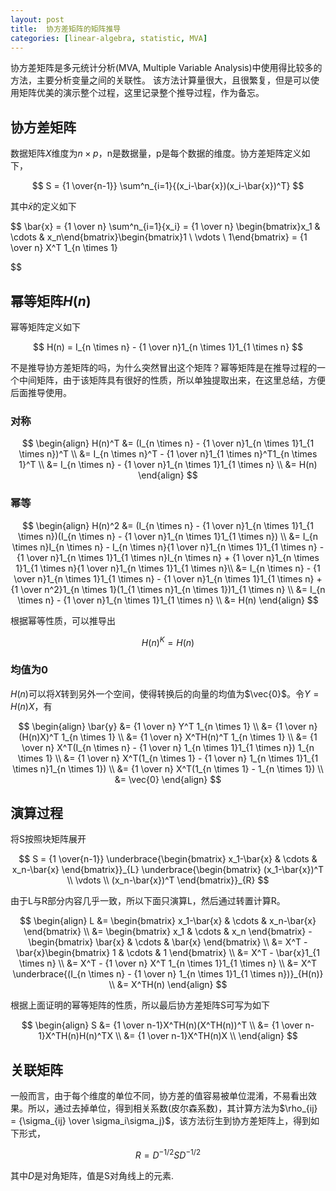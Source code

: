 ```yaml
---
layout: post
title:  协方差矩阵的矩阵推导
categories: [linear-algebra, statistic, MVA]
---
```


协方差矩阵是多元统计分析(MVA, Multiple Variable Analysis)中使用得比较多的方法，主要分析变量之间的关联性。
该方法计算量很大，且很繁复，但是可以使用矩阵优美的演示整个过程，这里记录整个推导过程，作为备忘。

## 协方差矩阵
数据矩阵$X$维度为$n \times p$，n是数据量，p是每个数据的维度。协方差矩阵定义如下，

$$
	S = {1 \over{n-1}} \sum^n_{i=1}{(x_i-\bar{x})(x_i-\bar{x})^T}
$$

其中$\bar{x}$的定义如下

$$
	\bar{x} = {1 \over n} \sum^n_{i=1}{x_i}
	        = {1 \over n} \begin{bmatrix}x_1 & \cdots & x_n\end{bmatrix}\begin{bmatrix}1 \\ \vdots \\ 1\end{bmatrix}
		    = {1 \over n} X^T 1_{n \times 1}
		    
$$

## 幂等矩阵$H(n)$
幂等矩阵定义如下

$$
	H(n) = I_{n \times n} - {1 \over n}1_{n \times 1}1_{1 \times n}
$$

不是推导协方差矩阵的吗，为什么突然冒出这个矩阵？幂等矩阵是在推导过程的一个中间矩阵，由于该矩阵具有很好的性质，所以单独提取出来，在这里总结，方便后面推导使用。

### 对称  

$$
\begin{align}
	H(n)^T &= (I_{n \times n} - {1 \over n}1_{n \times 1}1_{1 \times n})^T \\
		   &= I_{n \times n}^T - {1 \over n}1_{1 \times n}^T1_{n \times 1}^T \\
	       &= I_{n \times n} - {1 \over n}1_{n \times 1}1_{1 \times n} \\
		   &= H(n)
\end{align}
$$


### 幂等 

$$
\begin{align}
	H(n)^2 &= (I_{n \times n} - {1 \over n}1_{n \times 1}1_{1 \times n})(I_{n \times n} - {1 \over n}1_{n \times 1}1_{1 \times n}) \\
		   &= I_{n \times n}I_{n \times n} - I_{n \times n}{1 \over n}1_{n \times 1}1_{1 \times n} - {1 \over n}1_{n \times 1}1_{1 \times n}I_{n \times n} + {1 \over n}1_{n \times 1}1_{1 \times n}{1 \over n}1_{n \times 1}1_{1 \times n}\\
		   &= I_{n \times n} - {1 \over n}1_{n \times 1}1_{1 \times n} - {1 \over n}1_{n \times 1}1_{1 \times n} + {1 \over n^2}1_{n \times 1}(1_{1 \times n}1_{n \times 1})1_{1 \times n} \\
		   &= I_{n \times n} - {1 \over n}1_{n \times 1}1_{1 \times n} \\
		   &= H(n)
\end{align}
$$ 

根据幂等性质，可以推导出

$$
	H(n)^K = H(n)
$$


### 均值为0

$H(n)$可以将$X$转到另外一个空间，使得转换后的向量的均值为$\vec{0}$。令$Y=H(n)X$，有

$$
\begin{align}
	\bar{y} &= {1 \over n} Y^T 1_{n \times 1} \\
			&= {1 \over n} (H(n)X)^T 1_{n \times 1} \\
			&= {1 \over n} X^TH(n)^T 1_{n \times 1} \\
			&= {1 \over n} X^T(I_{n \times n} - {1 \over n} 1_{n \times 1}1_{1 \times n}) 1_{n \times 1} \\
			&= {1 \over n} X^T(1_{n \times 1} - {1 \over n} 1_{n \times 1}1_{1 \times n}1_{n \times 1}) \\
			&= {1 \over n} X^T(1_{n \times 1} - 1_{n \times 1}) \\
			&= \vec{0}
\end{align}
$$

## 演算过程
将S按照块矩阵展开

$$
	S = {1 \over{n-1}} \underbrace{\begin{bmatrix} x_1-\bar{x} & \cdots & x_n-\bar{x} \end{bmatrix}}_{L}
					   \underbrace{\begin{bmatrix} (x_1-\bar{x})^T \\ \vdots \\ (x_n-\bar{x})^T \end{bmatrix}}_{R}
$$

由于L与R部分内容几乎一致，所以下面只演算L，然后通过转置计算R。

$$
\begin{align}
	L &= \begin{bmatrix} x_1-\bar{x} & \cdots & x_n-\bar{x} \end{bmatrix} \\ 
	  &= \begin{bmatrix} x_1 & \cdots & x_n \end{bmatrix} - \begin{bmatrix} \bar{x} & \cdots & \bar{x} \end{bmatrix}  \\
	  &= X^T - \bar{x}\begin{bmatrix} 1 & \cdots & 1 \end{bmatrix} \\
	  &= X^T - \bar{x}1_{1 \times n} \\
	  &= X^T - {1 \over n} X^T 1_{n \times 1}1_{1 \times n} \\
	  &= X^T \underbrace{(I_{n \times n} - {1 \over n} 1_{n \times 1}1_{1 \times n})}_{H(n)} \\
	  &= X^TH(n)
\end{align}
$$

根据上面证明的幂等矩阵的性质，所以最后协方差矩阵S可写为如下

$$
\begin{align}
	S &= {1 \over n-1}X^TH(n)(X^TH(n))^T \\
	  &= {1 \over n-1}X^TH(n)H(n)^TX \\ 
	  &= {1 \over n-1}X^TH(n)X \\
\end{align}	
$$


## 关联矩阵
一般而言，由于每个维度的单位不同，协方差的值容易被单位混淆，不易看出效果。所以，通过去掉单位，得到相关系数(皮尔森系数)，其计算方法为$\rho_{ij} = {\sigma_{ij} \over \sigma_i\sigma_j}$，该方法衍生到协方差矩阵上，得到如下形式，

$$
	R = D^{-1/2}SD^{-1/2}
$$

其中$D$是对角矩阵，值是S对角线上的元素.
